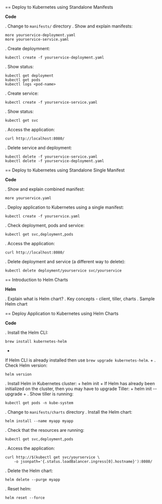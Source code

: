 == Deploy to Kubernetes using Standalone Manifests

**Code**

. Change to `manifests/` directory
. Show and explain manifests:

	more yourservice-deployment.yaml
	more yourservice-service.yaml

. Create deploymnent:

	kubectl create -f yourservice-deployment.yaml

. Show status:

	kubectl get deployment
	kubectl get pods
	kubectl logs <pod-name>

. Create service:

	kubectl create -f yourservice-service.yaml

. Show status:

	kubectl get svc

. Access the application:

	curl http://localhost:8080/

. Delete service and deployment:

	kubectl delete -f yourservice-service.yaml
	kubectl delete -f yourservice-deployment.yaml

== Deploy to Kubernetes using Standalone Single Manifest

**Code**

. Show and explain combined manifest:

	more yourservice.yaml

. Deploy application to Kubernetes using a single manifest:

	kubectl create -f yourservice.yaml

. Check deployment, pods and service:

	kubectl get svc,deployment,pods

. Access the application:

	curl http://localhost:8080/

. Delete deployment and service (a different way to delete):

	kubectl delete deployment/yourservice svc/yourservice

== Introduction to Helm Charts

**Helm**

. Explain what is Helm chart?
. Key concepts - client, tiller, charts
. Sample Helm chart

== Deploy Application to Kubernetes using Helm Charts

**Code**

. Install the Helm CLI:

	brew install kubernetes-helm
+
If Helm CLI is already installed then use `brew upgrade kubernetes-helm`.
+
. Check Helm version:

	helm version

. Install Helm in Kubernetes cluster:
+
helm init
+
If Helm has already been initialized on the cluster, then you may have to upgrade Tiller:
+
helm init --upgrade
+
. Show tiller is running:

	kubectl get pods -n kube-system

. Change to `manifests/charts` directory
. Install the Helm chart:

	helm install --name myapp myapp

. Check that the resources are running:

	kubectl get svc,deployment,pods

. Access the application:

	curl http://$(kubectl get svc/yourservice \
        -o jsonpath='{.status.loadBalancer.ingress[0].hostname}'):8080/

. Delete the Helm chart:

	helm delete --purge myapp

. Reset helm:

	helm reset --force
